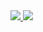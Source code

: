 <a href="https://github.com/Amro32">
  <img src="https://github-readme-stats.vercel.app/api?username=Amro32&show_icons=true&hide_border=true&theme=great-gatsby&include_all_commits=true&count_private=true" />
</a><a href="https://github.com/Amro32">
  <img src="https://github-readme-stats.vercel.app/api/top-langs/?username=Amro32&layout=compact&hide_border=true&theme=great-gatsby" />
</a>
